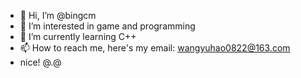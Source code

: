 - 👋 Hi, I’m @bingcm
- 👀 I’m interested in game and programming
- 🌱 I’m currently learning C++
- 📫 How to reach me, here's my email: wangyuhao0822@163.com
- nice! @.@
<!---
bingcm/bingcm is a ✨ special ✨ repository because its `README.md` (this file) appears on your GitHub profile.
You can click the Preview link to take a look at your changes.
--->
